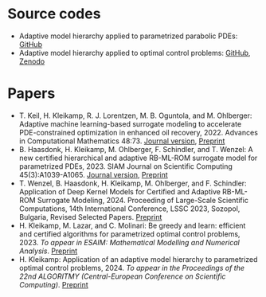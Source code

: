 # Source codes

- Adaptive model hierarchy applied to parametrized parabolic PDEs: [GitHub](https://github.com/ftschindler/paper-2022-certified-adaptive-RB-ML-ROM-hierarchy)
- Adaptive model hierarchy applied to optimal control problems: [GitHub](https://github.com/HenKlei/ADAPTIVE-ML-OPT-CONTROL), [Zenodo](https://zenodo.org/records/10669855)

# Papers

- T. Keil, H. Kleikamp, R. J. Lorentzen, M. B. Oguntola, and M. Ohlberger: Adaptive machine learning-based surrogate modeling to accelerate PDE-constrained optimization in enhanced oil recovery, 2022. Advances in Computational Mathematics 48:73. [Journal version](https://link.springer.com/article/10.1007/s10444-022-09981-z), [Preprint](https://arxiv.org/abs/2203.01674)
- B. Haasdonk, H. Kleikamp, M. Ohlberger, F. Schindler, and T. Wenzel: A new certified hierarchical and adaptive RB-ML-ROM surrogate model for parametrized PDEs, 2023. SIAM Journal on Scientific Computing 45(3):A1039-A1065. [Journal version](https://epubs.siam.org/doi/10.1137/22M1493318), [Preprint](https://arxiv.org/abs/2204.13454)
- T. Wenzel, B. Haasdonk, H. Kleikamp, M. Ohlberger, and F. Schindler: Application of Deep Kernel Models for Certified and Adaptive RB-ML-ROM Surrogate Modeling, 2024. Proceeding of Large-Scale Scientific Computations, 14th International Conference, LSSC 2023, Sozopol, Bulgaria, Revised Selected Papers. [Preprint](https://arxiv.org/abs/2302.14526)
- H. Kleikamp, M. Lazar, and C. Molinari: Be greedy and learn: efficient and certified algorithms for parametrized optimal control problems, 2023. *To appear in ESAIM: Mathematical Modelling and Numerical Analysis*. [Preprint](https://arxiv.org/abs/2307.15590)
- H. Kleikamp: Application of an adaptive model hierarchy to parametrized optimal control problems, 2024. *To appear in the Proceedings of the 22nd ALGORITMY (Central-European Conference on Scientific Computing)*. [Preprint](https://arxiv.org/abs/2402.10708)
